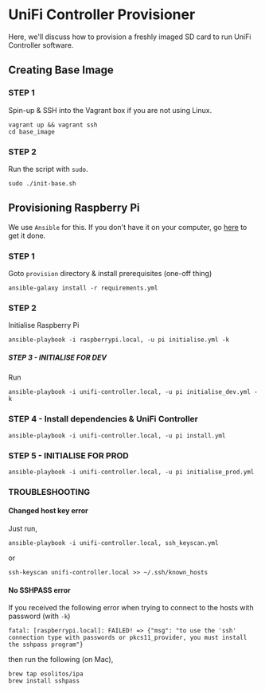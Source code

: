 # UniFi Controller Provisioner

Here,  we'll discuss how to provision a freshly imaged SD card to run UniFi Controller software.

## Creating Base Image

### STEP 1
Spin-up & SSH into the Vagrant box if you are not using Linux.
```shell
vagrant up && vagrant ssh
cd base_image
```

### STEP 2
Run the script with `sudo`.
```shell
sudo ./init-base.sh
```

## Provisioning Raspberry Pi

We use `Ansible` for this. If you don't have it on your computer, go [here](https://docs.ansible.com/ansible/latest/installation_guide/intro_installation.html) 
to get it done.

### STEP 1 
Goto `provision` directory & install prerequisites (one-off thing)
```shell
ansible-galaxy install -r requirements.yml
```

### STEP 2
Initialise Raspberry Pi 
```shell
ansible-playbook -i raspberrypi.local, -u pi initialise.yml -k
```

##### STEP 3 - INITIALISE FOR DEV
Run
```shell
ansible-playbook -i unifi-controller.local, -u pi initialise_dev.yml -k
```

### STEP 4 - Install dependencies & UniFi Controller
```shell
ansible-playbook -i unifi-controller.local, -u pi install.yml
```

### STEP 5 - INITIALISE FOR PROD
```shell
ansible-playbook -i unifi-controller.local, -u pi initialise_prod.yml
```

### TROUBLESHOOTING
#### Changed host key error
Just run, 
```shell
ansible-playbook -i unifi-controller.local, ssh_keyscan.yml
```
or
```shell
ssh-keyscan unifi-controller.local >> ~/.ssh/known_hosts 
```

#### No SSHPASS error
If you received the following error when trying to connect to the hosts with password (with `-k`)
```shell
fatal: [raspberrypi.local]: FAILED! => {"msg": "to use the 'ssh' connection type with passwords or pkcs11_provider, you must install the sshpass program"}
```
then run the following (on Mac),
```shell
brew tap esolitos/ipa
brew install sshpass
```
